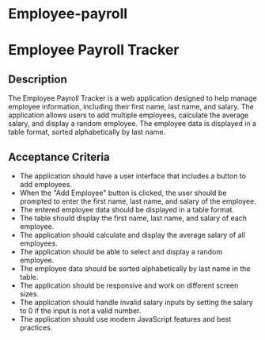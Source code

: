 # Employee-payroll

# Employee Payroll Tracker

## Description
The Employee Payroll Tracker is a web application designed to help manage employee information, including their first name, last name, and salary. The application allows users to add multiple employees, calculate the average salary, and display a random employee. The employee data is displayed in a table format, sorted alphabetically by last name.

## Acceptance Criteria
- The application should have a user interface that includes a button to add employees.
- When the "Add Employee" button is clicked, the user should be prompted to enter the first name, last name, and salary of the employee.
- The entered employee data should be displayed in a table format.
- The table should display the first name, last name, and salary of each employee.
- The application should calculate and display the average salary of all employees.
- The application should be able to select and display a random employee.
- The employee data should be sorted alphabetically by last name in the table.
- The application should be responsive and work on different screen sizes.
- The application should handle invalid salary inputs by setting the salary to 0 if the input is not a valid number.
- The application should use modern JavaScript features and best practices.